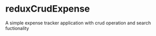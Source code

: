 # reduxCrudExpense
A simple expense tracker application with crud operation and search fuctionality 
